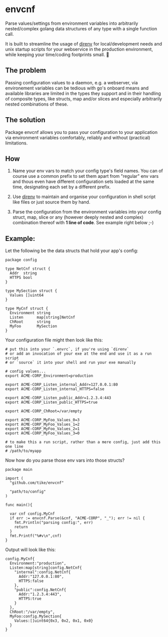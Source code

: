 # envcnf

Parse values/settings from environment variables into arbitrarily nested/complex
golang data structures of any type with a single function call.

It is built to streamline the usage of [direnv](https://github.com/direnv/direnv)
for local/development needs and unix startup scripts for your webservice in
the production environment, while keeping your time/coding footprints small.
:rocket:

## The problem

 Passing configuration values to a daemon, e.g. a webserver, via environement
 variables can be tedious with go's onboard means and available libraries are
 limited in the types they support and in their handling of composite
 types, like structs, map and/or slices and especially arbitrarily nested
 combinations of these.

## The solution
 Package envcnf allows you to pass your configuration to your application via
 environment variables comfortably, reliably and without (practical) limitations.

## How

 1. Name your env vars to match your config type's field names. You can of
 course use a common prefix to set them apart from "regular" env vars and
 thous even have different configuration sets loaded at the same time,
 designating each set by a different prefix.

 2. Use [direnv](https:github.com/direnv/direnv) to maintain and organise
 your configuration in shell script like files or just source them by hand.

 3. Parse the configuration from the environment variables into your config
 struct, map, slice or any (however deeply nested and complex) combination
 thereof with **1 line of code**. See example right below ;-)

## Example:

Let the following be the data structs that hold your app's config:
```
package config

type NetCnf struct {
  Addr  string
  HTTPS bool
}

type MySection struct {
  Values []uint64
}

type MyCnf struct {
  Environment string
  Listen      map[string]NetCnf
  ChRoot      string
  MyFoo       MySection
}
```

Your configuration file might then look like this:
```
# put this into your `.envrc`, if you're using `direnv`
# or add an invocation of your exe at the end and use it as a run script
# or `source` it into your shell and run your exe manually

# config values...
export ACME-CORP_Environment=production

export ACME-CORP_Listen_internal_Addr=127.0.0.1:80
export ACME-CORP_Listen_internal_HTTPS=false

export ACME-CORP_Listen_public_Addr=1.2.3.4:443
export ACME-CORP_Listen_public_HTTPS=true

export ACME-CORP_ChRoot=/var/empty

export ACME-CORP_MyFoo_Values_0=3
export ACME-CORP_MyFoo_Values_1=2
export ACME-CORP_MyFoo_Values_2=1
export ACME-CORP_MyFoo_Values_3=0

# to make this a run script, rather than a mere config, just add this one line
# /path/to/myapp
```

Now how do you parse those env vars into those structs?
```
package main

import (
  "github.com/tike/envcnf"

  "path/to/config"
)

func main(){
  
  var cnf config.MyCnf
  if err := envcnf.Parse(&cnf, "ACME-CORP", "_"); err != nil {
    fmt.Println("parsing config:", err)
    return
  }
  fmt.Printf("%#v\n",cnf)
}
```

Output will look like this:
```
config.MyCnf{
  Environment:"production",
  Listen:map[string]config.NetCnf{
    "internal":config.NetCnf{
      Addr:"127.0.0.1:80",
      HTTPS:false
    },
    "public":config.NetCnf{
      Addr:"1.2.3.4:443",
      HTTPS:true
    }
  },
  ChRoot:"/var/empty",
  MyFoo:config.MySection{
    Values:[]uint64{0x3, 0x2, 0x1, 0x0}
  }
}
```

